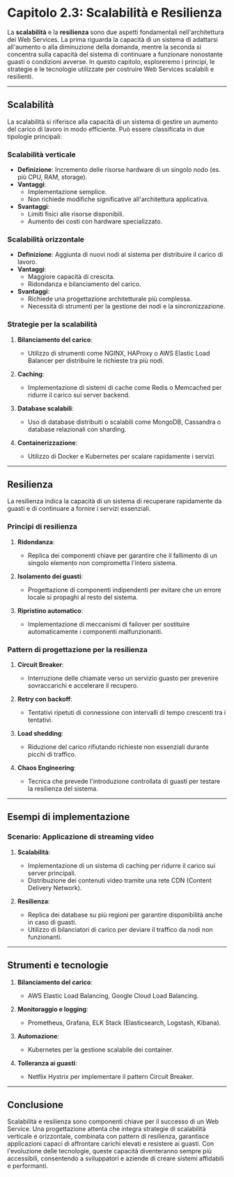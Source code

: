 # Capitolo 2.3: Scalabilità e Resilienza

La **scalabilità** e la **resilienza** sono due aspetti fondamentali nell'architettura dei Web Services. La prima riguarda la capacità di un sistema di adattarsi all'aumento o alla diminuzione della domanda, mentre la seconda si concentra sulla capacità del sistema di continuare a funzionare nonostante guasti o condizioni avverse. In questo capitolo, esploreremo i principi, le strategie e le tecnologie utilizzate per costruire Web Services scalabili e resilienti.

---

## Scalabilità

La scalabilità si riferisce alla capacità di un sistema di gestire un aumento del carico di lavoro in modo efficiente. Può essere classificata in due tipologie principali:

### Scalabilità verticale
- **Definizione**: Incremento delle risorse hardware di un singolo nodo (es. più CPU, RAM, storage).
- **Vantaggi**:
  - Implementazione semplice.
  - Non richiede modifiche significative all'architettura applicativa.
- **Svantaggi**:
  - Limiti fisici alle risorse disponibili.
  - Aumento dei costi con hardware specializzato.

### Scalabilità orizzontale
- **Definizione**: Aggiunta di nuovi nodi al sistema per distribuire il carico di lavoro.
- **Vantaggi**:
  - Maggiore capacità di crescita.
  - Ridondanza e bilanciamento del carico.
- **Svantaggi**:
  - Richiede una progettazione architetturale più complessa.
  - Necessità di strumenti per la gestione dei nodi e la sincronizzazione.

### Strategie per la scalabilità
1. **Bilanciamento del carico**:
   - Utilizzo di strumenti come NGINX, HAProxy o AWS Elastic Load Balancer per distribuire le richieste tra più nodi.

2. **Caching**:
   - Implementazione di sistemi di cache come Redis o Memcached per ridurre il carico sui server backend.

3. **Database scalabili**:
   - Uso di database distribuiti o scalabili come MongoDB, Cassandra o database relazionali con sharding.

4. **Containerizzazione**:
   - Utilizzo di Docker e Kubernetes per scalare rapidamente i servizi.

---

## Resilienza

La resilienza indica la capacità di un sistema di recuperare rapidamente da guasti e di continuare a fornire i servizi essenziali.

### Principi di resilienza
1. **Ridondanza**:
   - Replica dei componenti chiave per garantire che il fallimento di un singolo elemento non comprometta l'intero sistema.

2. **Isolamento dei guasti**:
   - Progettazione di componenti indipendenti per evitare che un errore locale si propaghi al resto del sistema.

3. **Ripristino automatico**:
   - Implementazione di meccanismi di failover per sostituire automaticamente i componenti malfunzionanti.

### Pattern di progettazione per la resilienza
1. **Circuit Breaker**:
   - Interruzione delle chiamate verso un servizio guasto per prevenire sovraccarichi e accelerare il recupero.

2. **Retry con backoff**:
   - Tentativi ripetuti di connessione con intervalli di tempo crescenti tra i tentativi.

3. **Load shedding**:
   - Riduzione del carico rifiutando richieste non essenziali durante picchi di traffico.

4. **Chaos Engineering**:
   - Tecnica che prevede l'introduzione controllata di guasti per testare la resilienza del sistema.

---

## Esempi di implementazione

### Scenario: Applicazione di streaming video
1. **Scalabilità**:
   - Implementazione di un sistema di caching per ridurre il carico sui server principali.
   - Distribuzione dei contenuti video tramite una rete CDN (Content Delivery Network).

2. **Resilienza**:
   - Replica dei database su più regioni per garantire disponibilità anche in caso di guasti.
   - Utilizzo di bilanciatori di carico per deviare il traffico da nodi non funzionanti.

---

## Strumenti e tecnologie

1. **Bilanciamento del carico**:
   - AWS Elastic Load Balancing, Google Cloud Load Balancing.

2. **Monitoraggio e logging**:
   - Prometheus, Grafana, ELK Stack (Elasticsearch, Logstash, Kibana).

3. **Automazione**:
   - Kubernetes per la gestione scalabile dei container.

4. **Tolleranza ai guasti**:
   - Netflix Hystrix per implementare il pattern Circuit Breaker.

---

## Conclusione

Scalabilità e resilienza sono componenti chiave per il successo di un Web Service. Una progettazione attenta che integra strategie di scalabilità verticale e orizzontale, combinata con pattern di resilienza, garantisce applicazioni capaci di affrontare carichi elevati e resistere ai guasti. Con l'evoluzione delle tecnologie, queste capacità diventeranno sempre più accessibili, consentendo a sviluppatori e aziende di creare sistemi affidabili e performanti.

